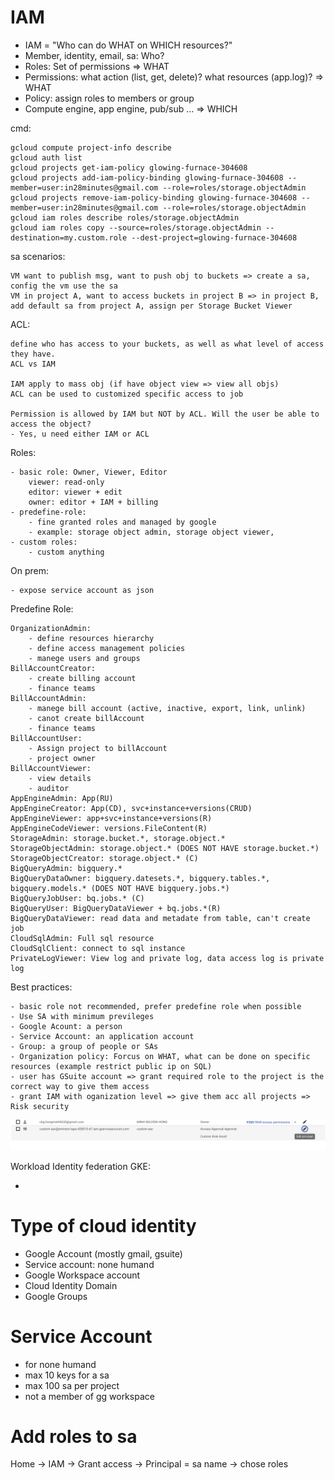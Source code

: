 # IAM

  - IAM = "Who can do WHAT on WHICH resources?" 
  - Member, identity, email, sa: Who?
  - Roles:  Set of permissions => WHAT
  - Permissions: what action (list, get, delete)? what resources (app.log)? => WHAT
  - Policy: assign roles to members or group
  - Compute engine, app engine, pub/sub ... => WHICH

cmd:

    gcloud compute project-info describe
    gcloud auth list
    gcloud projects get-iam-policy glowing-furnace-304608
    gcloud projects add-iam-policy-binding glowing-furnace-304608 --member=user:in28minutes@gmail.com --role=roles/storage.objectAdmin
    gcloud projects remove-iam-policy-binding glowing-furnace-304608 --member=user:in28minutes@gmail.com --role=roles/storage.objectAdmin
    gcloud iam roles describe roles/storage.objectAdmin
    gcloud iam roles copy --source=roles/storage.objectAdmin --destination=my.custom.role --dest-project=glowing-furnace-304608

sa scenarios:

    VM want to publish msg, want to push obj to buckets => create a sa, config the vm use the sa
    VM in project A, want to access buckets in project B => in project B, add default sa from project A, assign per Storage Bucket Viewer

ACL:

    define who has access to your buckets, as well as what level of access they have.
    ACL vs IAM

    IAM apply to mass obj (if have object view => view all objs)
    ACL can be used to customized specific access to job
    
    Permission is allowed by IAM but NOT by ACL. Will the user be able to access the object?
    - Yes, u need either IAM or ACL

Roles:
    
    - basic role: Owner, Viewer, Editor
        viewer: read-only
        editor: viewer + edit
        owner: editor + IAM + billing
    - predefine-role:
        - fine granted roles and managed by google
        - example: storage object admin, storage object viewer, 
    - custom roles:
        - custom anything

On prem:
    
    - expose service account as json

Predefine Role:
    
    OrganizationAdmin: 
        - define resources hierarchy
        - define access management policies
        - manege users and groups
    BillAccountCreator:
        - create billing account
        - finance teams
    BillAccountAdmin:
        - manege bill account (active, inactive, export, link, unlink)
        - canot create billAccount
        - finance teams
    BillAccountUser:
        - Assign project to billAccount
        - project owner
    BillAccountViewer:
        - view details
        - auditor
    AppEngineAdmin: App(RU)
    AppEngineCreator: App(CD), svc+instance+versions(CRUD)
    AppEngineViewer: app+svc+instance+versions(R)
    AppEngineCodeViewer: versions.FileContent(R)
    StorageAdmin: storage.bucket.*, storage.object.*
    StorageObjectAdmin: storage.object.* (DOES NOT HAVE storage.bucket.*)
    StorageObjectCreator: storage.object.* (C) 
    BigQueryAdmin: bigquery.* 
    BigQueryDataOwner: bigquery.datesets.*, bigquery.tables.*, bigquery.models.* (DOES NOT HAVE bigquery.jobs.*)
    BigQueryJobUser: bq.jobs.* (C)
    BigQueryUser: BigQueryDataViewer + bq.jobs.*(R)
    BigQueryDataViewer: read data and metadate from table, can't create job
    CloudSqlAdmin: Full sql resource
    CloudSqlClient: connect to sql instance
    PrivateLogViewer: View log and private log, data access log is private log

Best practices:

    - basic role not recommended, prefer predefine role when possible
    - Use SA with minimum previleges
    - Google Acount: a person
    - Service Account: an application account
    - Group: a group of people or SAs
    - Organization policy: Forcus on WHAT, what can be done on specific resources (example restrict public ip on SQL)
    - user has GSuite account => grant required role to the project is the correct way to give them access
    - grant IAM with oganization level => give them acc all projects => Risk security

![Alt text](./imgs/edit_role.jpeg?raw=true "Title")


Workload Identity federation GKE:

  - 

# Type of cloud identity

  - Google Account (mostly gmail, gsuite)
  - Service account: none humand
  - Google Workspace account
  - Cloud Identity Domain
  - Google Groups

# Service Account

  - for none humand
  - max 10 keys for a sa
  - max 100 sa per project
  - not a member of gg workspace

# Add roles to sa 

  Home -> IAM -> Grant access -> Principal = sa name -> chose roles
